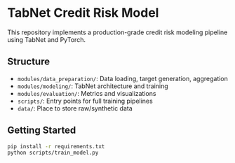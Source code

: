 # TabNet Credit Risk Model

This repository implements a production-grade credit risk modeling pipeline using TabNet and PyTorch.

## Structure

- `modules/data_preparation/`: Data loading, target generation, aggregation
- `modules/modeling/`: TabNet architecture and training
- `modules/evaluation/`: Metrics and visualizations
- `scripts/`: Entry points for full training pipelines
- `data/`: Place to store raw/synthetic data

## Getting Started

```bash
pip install -r requirements.txt
python scripts/train_model.py
```
